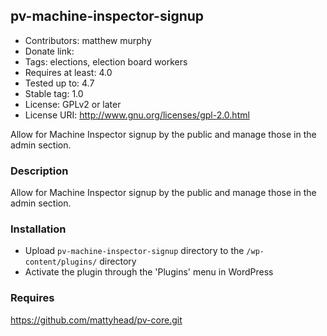 ## pv-machine-inspector-signup
- Contributors: matthew murphy
- Donate link:
- Tags: elections, election board workers
- Requires at least: 4.0
- Tested up to: 4.7
- Stable tag: 1.0
- License: GPLv2 or later
- License URI: http://www.gnu.org/licenses/gpl-2.0.html

Allow for Machine Inspector signup by the public and manage those in the admin section.

### Description

Allow for Machine Inspector signup by the public and manage those in the admin section.

### Installation

- Upload `pv-machine-inspector-signup` directory to the `/wp-content/plugins/` directory
- Activate the plugin through the 'Plugins' menu in WordPress

### Requires

https://github.com/mattyhead/pv-core.git
